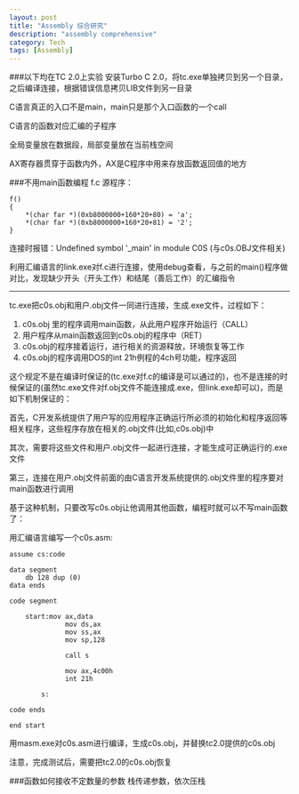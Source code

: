 ```yaml
---
layout: post
title: "Assembly 综合研究"
description: "assembly comprehensive"
category: Tech
tags: [Assembly]
---
```



###以下均在TC 2.0上实验
安装Turbo C 2.0，将tc.exe单独拷贝到另一个目录，之后编译连接，根据错误信息拷贝LIB文件到另一目录

C语言真正的入口不是main，main只是那个入口函数的一个call

C语言的函数对应汇编的子程序

全局变量放在数据段，局部变量放在当前栈空间

AX寄存器贯穿于函数内外，AX是C程序中用来存放函数返回值的地方

###不用main函数编程
f.c 源程序：

```
f()
{
	*(char far *)(0xb8000000+160*20+80) = 'a';
	*(char far *)(0xb8000000+160*20+81) = '2';
}
```
连接时报错：Undefined symbol '_main' in module C0S (与c0s.OBJ文件相关)

利用汇编语言的link.exe对f.c进行连接，使用debug查看，与之前的main()程序做对比，发现缺少开头（开头工作）和结尾（善后工作）的汇编指令

---
tc.exe把c0s.obj和用户.obj文件一同进行连接，生成.exe文件，过程如下：

1. c0s.obj 里的程序调用main函数，从此用户程序开始运行（CALL）
2. 用户程序从main函数返回到c0s.obj的程序中（RET）
3. c0s.obj的程序接着运行，进行相关的资源释放，环境恢复等工作
4. c0s.obj的程序调用DOS的int 21h例程的4ch号功能，程序返回

这个规定不是在编译时保证的(tc.exe对f.c的编译是可以通过的)，也不是连接的时候保证的(虽然tc.exe文件对f.obj文件不能连接成.exe，但link.exe却可以)，而是如下机制保证的：

首先，C开发系统提供了用户写的应用程序正确运行所必须的初始化和程序返回等相关程序，这些程序存放在相关的.obj文件(比如,c0s.obj)中

其次，需要将这些文件和用户.obj文件一起进行连接，才能生成可正确运行的.exe文件

第三，连接在用户.obj文件前面的由C语言开发系统提供的.obj文件里的程序要对main函数进行调用

基于这种机制，只要改写c0s.obj让他调用其他函数，编程时就可以不写main函数了：

用汇编语言编写一个c0s.asm:

```
assume cs:code

data segment
	db 128 dup (0)
data ends

code segment
	
	start:mov ax,data
			  mov ds,ax
			  mov ss,ax
			  mov sp,128
			  
			  call s
			  
			  mov ax,4c00h
			  int 21h
			  
		s:
		
code ends

end start
```
用masm.exe对c0s.asm进行编译，生成c0s.obj，并替换tc2.0提供的c0s.obj

注意，完成测试后，需要把tc2.0的c0s.obj恢复

###函数如何接收不定数量的参数
栈传递参数，依次压栈